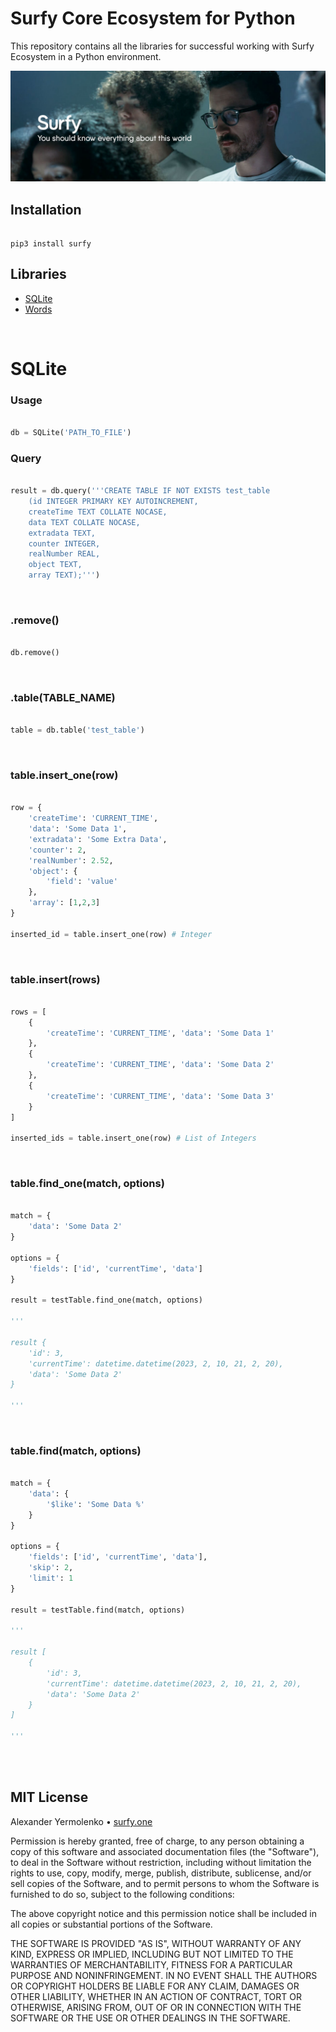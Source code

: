 # Surfy Core Ecosystem for Python

This repository contains all the libraries for successful working with Surfy Ecosystem in a Python environment.

![Surfy](https://github.com/surfy-one/core.py/blob/main/imgs/surfy.cover.jpg?raw=true "Surfy")


## Installation

```

pip3 install surfy

```

## Libraries

- [SQLite](#sqlite)
- [Words](#words)

<br/>

# SQLite

### Usage
```python

db = SQLite('PATH_TO_FILE')

```

### Query
```python

result = db.query('''CREATE TABLE IF NOT EXISTS test_table
	(id INTEGER PRIMARY KEY AUTOINCREMENT,
	createTime TEXT COLLATE NOCASE,
	data TEXT COLLATE NOCASE,
	extradata TEXT,
	counter INTEGER,
	realNumber REAL,
	object TEXT,
	array TEXT);''')

```
<br/>

### .remove()
```python

db.remove()

```
<br/>

### .table(TABLE_NAME)
```python

table = db.table('test_table')

```
<br/>

### table.insert_one(row)
```python

row = {
	'createTime': 'CURRENT_TIME',
	'data': 'Some Data 1',
	'extradata': 'Some Extra Data',
	'counter': 2,
	'realNumber': 2.52,
	'object': {
		'field': 'value'
	},
	'array': [1,2,3]
}

inserted_id = table.insert_one(row) # Integer

```
<br/>

### table.insert(rows)
```python

rows = [
	{
		'createTime': 'CURRENT_TIME', 'data': 'Some Data 1'
	},
	{
		'createTime': 'CURRENT_TIME', 'data': 'Some Data 2'
	},
	{
		'createTime': 'CURRENT_TIME', 'data': 'Some Data 3'
	}
]

inserted_ids = table.insert_one(row) # List of Integers

```
<br/>

### table.find_one(match, options)
```python

match = {
	'data': 'Some Data 2'
}

options = {
	'fields': ['id', 'currentTime', 'data']
}

result = testTable.find_one(match, options)

'''

result {
	'id': 3,
	'currentTime': datetime.datetime(2023, 2, 10, 21, 2, 20),
	'data': 'Some Data 2'
}

'''

```
<br/>

### table.find(match, options)
```python

match = {
	'data': {
		'$like': 'Some Data %'
	}
}

options = {
	'fields': ['id', 'currentTime', 'data'],
	'skip': 2,
	'limit': 1
}

result = testTable.find(match, options)

'''

result [
	{
		'id': 3,
		'currentTime': datetime.datetime(2023, 2, 10, 21, 2, 20),
		'data': 'Some Data 2'
	}
]

'''

```

<br />
<br />

## MIT License

Alexander Yermolenko • [surfy.one](https://surfy.one)

Permission is hereby granted, free of charge, to any person obtaining a copy
of this software and associated documentation files (the "Software"), to deal
in the Software without restriction, including without limitation the rights
to use, copy, modify, merge, publish, distribute, sublicense, and/or sell
copies of the Software, and to permit persons to whom the Software is
furnished to do so, subject to the following conditions:

The above copyright notice and this permission notice shall be included in all
copies or substantial portions of the Software.

THE SOFTWARE IS PROVIDED "AS IS", WITHOUT WARRANTY OF ANY KIND, EXPRESS OR
IMPLIED, INCLUDING BUT NOT LIMITED TO THE WARRANTIES OF MERCHANTABILITY,
FITNESS FOR A PARTICULAR PURPOSE AND NONINFRINGEMENT. IN NO EVENT SHALL THE
AUTHORS OR COPYRIGHT HOLDERS BE LIABLE FOR ANY CLAIM, DAMAGES OR OTHER
LIABILITY, WHETHER IN AN ACTION OF CONTRACT, TORT OR OTHERWISE, ARISING FROM,
OUT OF OR IN CONNECTION WITH THE SOFTWARE OR THE USE OR OTHER DEALINGS IN THE
SOFTWARE.